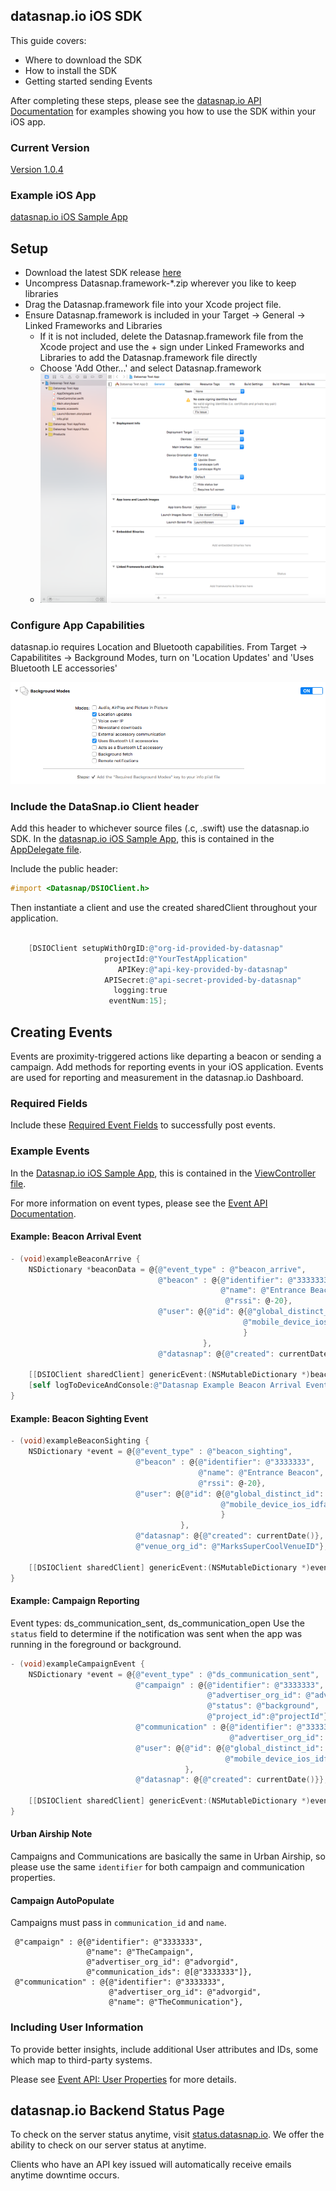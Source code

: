 ## datasnap.io iOS SDK

This guide covers:
* Where to download the SDK
* How to install the SDK
* Getting started sending Events

After completing these steps, please see the [datasnap.io API Documentation](http://docs.datasnapio.apiary.io/) for examples showing you how to use the SDK within your iOS app.


### Current Version

[Version 1.0.4](https://github.com/datasnap-io/datasnap-ios-sdk/releases/download/1.0.4/Datasnap.framework-1.0.4.zip)

### Example iOS App

[datasnap.io iOS Sample App](https://github.com/datasnap-io/datasnap-ios-generic-sample)



## Setup
* Download the latest SDK release [here](https://github.com/datasnap-io/datasnap-ios-sdk/releases/download/1.0.4/Datasnap.framework-1.0.4.zip)
* Uncompress Datasnap.framework-*.zip wherever you like to keep libraries
* Drag the Datasnap.framework file into your Xcode project file.
* Ensure Datasnap.framework is included in your Target -> General -> Linked Frameworks and Libraries
  * If it is not included, delete the Datasnap.framework file from the Xcode project and use the + sign under Linked Frameworks and Libraries to add the Datasnap.framework file directly
  * Choose 'Add Other...' and select Datasnap.framework
  * ![Add a framework from the General menu in Xcode 7.2.1](https://github.com/datasnap-io/datasnap-ios-sdk/raw/master/readme_images/linkedFramework.png "Adding a framework in Xcode 7.2.1")



### Configure App Capabilities
datasnap.io requires Location and Bluetooth capabilities. From Target -> Capabilitites -> Background Modes, turn on 'Location Updates' and 'Uses Bluetooth LE accessories'

![Use the background mode menu item in Xcode 7.2. to set bluetooth and location capabilities](https://github.com/datasnap-io/datasnap-ios-sdk/raw/master/readme_images/backgroundModes.png "Configuring datasnap.io background capabilities in Xcode 7.2.1")



### Include the DataSnap.io Client header

Add this header to whichever source files (.c, .swift) use the datasnap.io SDK. In the [datasnap.io iOS Sample App](https://github.com/datasnap-io/datasnap-ios-generic-sample), this is contained in the [AppDelegate file](https://github.com/datasnap-io/datasnap-ios-generic-sample/raw/master/dataSnapSample/AppDelegate.m).

Include the public header:
```objective-C
#import <Datasnap/DSIOClient.h>
```

Then instantiate a client and use the created sharedClient throughout your application.

```objective-C

    [DSIOClient setupWithOrgID:@"org-id-provided-by-datasnap"
                     projectId:@"YourTestApplication"
                        APIKey:@"api-key-provided-by-datasnap"
                     APISecret:@"api-secret-provided-by-datasnap"
                       logging:true
                      eventNum:15];
```


## Creating Events

Events are proximity-triggered actions like departing a beacon or sending a campaign. Add methods for reporting events in your iOS application. Events are used for reporting and measurement in the datasnap.io Dashboard.

### Required Fields

Include these [Required Event Fields](http://docs.datasnapio.apiary.io/#introduction/sending-events/required-event-fields) to successfully post events.



### Example Events

In the [Datasnap.io iOS Sample App](https://github.com/datasnap-io/datasnap-ios-generic-sample), this is contained in the [ViewController file](https://github.com/datasnap-io/datasnap-ios-generic-sample/blob/master/dataSnapSample/ViewController.m).

For more information on event types, please see the [Event API Documentation](http://docs.datasnapio.apiary.io/#reference/0/example-events).

#### Example: Beacon Arrival Event
``` objective-C
- (void)exampleBeaconArrive {
    NSDictionary *beaconData = @{@"event_type" : @"beacon_arrive",
                                 @"beacon" : @{@"identifier": @"3333333",
                                               @"name": @"Entrance Beacon",
                                                @"rssi": @-20},
                                 @"user": @{@"id": @{@"global_distinct_id": global_distinct_id,
                                                    @"mobile_device_ios_idfa": mobile_device_ios_idfa
                                                    }
                                           },
                                 @"datasnap": @{@"created": currentDate()}};
    
    [[DSIOClient sharedClient] genericEvent:(NSMutableDictionary *)beaconData];
    [self logToDeviceAndConsole:@"Datasnap Example Beacon Arrival Event"];
}
```
#### Example: Beacon Sighting Event
 ```objective-C
- (void)exampleBeaconSighting {
     NSDictionary *event = @{@"event_type" : @"beacon_sighting",
                             @"beacon" : @{@"identifier": @"3333333",
                                           @"name": @"Entrance Beacon",
                                           @"rssi": @-20},
                             @"user": @{@"id": @{@"global_distinct_id": global_distinct_id,
                                                @"mobile_device_ios_idfa": mobile_device_ios_idfa
                                                }
                                       },
                             @"datasnap": @{@"created": currentDate()},
                             @"venue_org_id": @"MarksSuperCoolVenueID"};
     
     [[DSIOClient sharedClient] genericEvent:(NSMutableDictionary *)event];
 }
 ```
#### Example: Campaign Reporting
Event types: ds_communication_sent, ds_communication_open
Use the `status` field to determine if the notification was sent when the app was running in the foreground or background.
```objective-C
- (void)exampleCampaignEvent {
    NSDictionary *event = @{@"event_type" : @"ds_communication_sent",
                            @"campaign" : @{@"identifier": @"3333333",
                                            @"advertiser_org_id": @"advorgid",
                                            @"status": @"background",
                                            @"project_id":@"projectId"},
                            @"communication" : @{@"identifier": @"3333333",
                                                 @"advertiser_org_id": @"advorgid"},
                            @"user": @{@"id": @{@"global_distinct_id": global_distinct_id,
                                                @"mobile_device_ios_idfa": mobile_device_ios_idfa}
                                       },
                            @"datasnap": @{@"created": currentDate()}};
    
    [[DSIOClient sharedClient] genericEvent:(NSMutableDictionary *)event];
}
```
#### Urban Airship Note
Campaigns and Communications are basically the same in Urban Airship, so please use the same `identifier` for both campaign and communication properties.

#### Campaign AutoPopulate
Campaigns must pass in `communication_id` and `name`.

```
 @"campaign" : @{@"identifier": @"3333333",
                 @"name": @"TheCampaign",
                 @"advertiser_org_id": @"advorgid",
                 @"communication_ids": @[@"3333333"]},
 @"communication" : @{@"identifier": @"3333333",
                      @"advertiser_org_id": @"advorgid",
                      @"name": @"TheCommunication"},
```


### Including User Information

To provide better insights, include additional User attributes and IDs, some which map to third-party systems.

Please see [Event API: User Properties](http://docs.datasnapio.apiary.io/#introduction/event-properties/property:-user) for more details.





## datasnap.io Backend Status Page

To check on the server status anytime, visit [status.datasnap.io](http://status.datasnap.io/).  We offer the ability to check on our server status at anytime.

Clients who have an API key issued will automatically receive emails anytime downtime occurs.